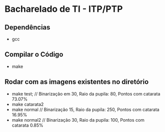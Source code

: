 # Bacharelado de TI - ITP/PTP

## Dependências
- gcc

## Compilar o Código
- make

## Rodar com as imagens existentes no diretório
- make test; // Binarização em 30, Raio da pupila: 80, Pontos com catarata 73.07%
- make catarata2
- make normal // Binarização 15, Raio da pupila: 250, Pontos com catarata 16.95%
- make normal2 // Binarização 30, Raio da pupila: 100, Pontos com catarata 0.85%

